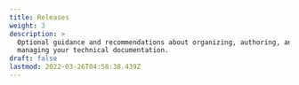 ```yaml
---
title: Releases
weight: 3
description: >
  Optional guidance and recommendations about organizing, authoring, and
  managing your technical documentation.
draft: false
lastmod: 2022-03-26T04:58:38.439Z
---
```

